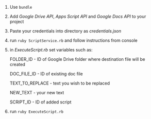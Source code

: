 1. Use `bundle`

2. Add _Google Drive API_, _Apps Script API_ and _Google Docs API_ to your project

3. Paste your credentials into directory as _credentials.json_

4. run `ruby ScriptService.rb` and follow instructions from console

5. in _ExecuteScript.rb_ set variables such as:

    FOLDER_ID - ID of Google Drive folder where destination file will be created
    
    DOC_FILE_ID - ID of existing doc file
    
    TEXT_TO_REPLACE - text you wish to be replaced
    
    NEW_TEXT - your new text
    
    SCRIPT_ID - ID of added script
    
6. run `ruby ExecuteScript.rb`
